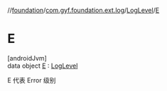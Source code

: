 //[foundation](../../../../index.md)/[com.gyf.foundation.ext.log](../../index.md)/[LogLevel](../index.md)/[E](index.md)

# E

[androidJvm]\
data object [E](index.md) : [LogLevel](../index.md)

E 代表 Error 级别
